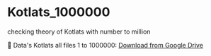 # Kotlats_1000000
checking theory of Kotlats with number to million

🔗 Data's Kotlats all files 1 to 1000000: [Download from Google Drive](https://drive.google.com/drive/folders/13KiYfa_XMSaWgpSyXRA5fenl3S7g5Mrd)

